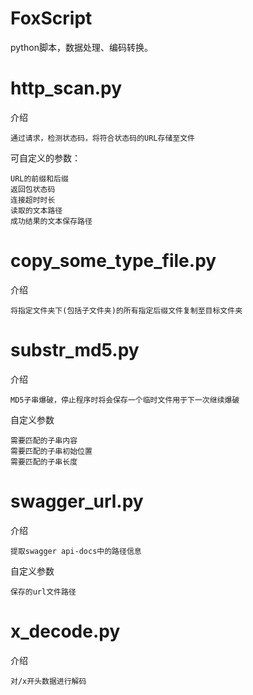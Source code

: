 # FoxScript
python脚本，数据处理、编码转换。

# http_scan.py
介绍
```
通过请求，检测状态码，将符合状态码的URL存储至文件
```
可自定义的参数：
```
URL的前缀和后缀
返回包状态码
连接超时时长
读取的文本路径
成功结果的文本保存路径
```

# copy_some_type_file.py
介绍
```
将指定文件夹下(包括子文件夹)的所有指定后缀文件复制至目标文件夹
```

# substr_md5.py
介绍
```
MD5子串爆破，停止程序时将会保存一个临时文件用于下一次继续爆破
```
自定义参数
```
需要匹配的子串内容
需要匹配的子串初始位置
需要匹配的子串长度
```
# swagger_url.py
介绍
```
提取swagger api-docs中的路径信息
```
自定义参数
```
保存的url文件路径
```
# x_decode.py
介绍
```
对/x开头数据进行解码
```
